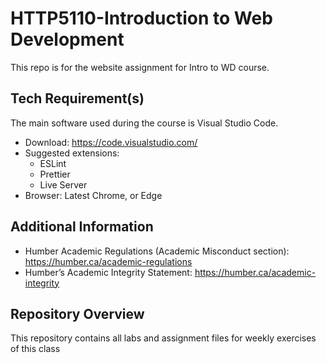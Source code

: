 # HTTP5110-Introduction to Web Development
This repo is for the website assignment for Intro to WD course. 
## Tech Requirement(s)
The main software used during the course is Visual Studio Code.
- Download: https://code.visualstudio.com/
- Suggested extensions:
  - ESLint
  - Prettier
  - Live Server
- Browser: Latest Chrome, or Edge
## Additional Information
- Humber Academic Regulations (Academic Misconduct section): https://humber.ca/academic-regulations
- Humber’s Academic Integrity Statement: https://humber.ca/academic-integrity
## Repository Overview
This repository contains all labs and assignment files for weekly exercises of this class
